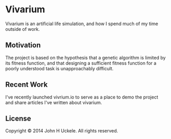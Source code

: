 # Vivarium

Vivarium is an artificial life simulation, and how I spend much of my time 
outside of work.

## Motivation

The project is based on the hypothesis that a genetic algorithm is limited by 
its fitness function, and that designing a sufficient fitness function for a 
poorly understood task is unapproachably difficult.

## Recent Work

I've recently launched vivrium.io to serve as a place to demo the project and 
share articles I've written about vivarium.

## License

Copyright © 2014 John H Uckele. All rights reserved.